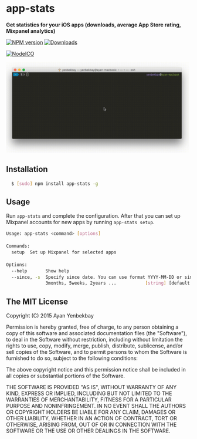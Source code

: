 # app-stats
**Get statistics for your iOS apps (downloads, average App Store rating, Mixpanel analytics)**

[![NPM version][npm-image]][npm-url] [![Downloads][downloads-image]][npm-url]

[![NodeICO][nodeico-image]][nodeico-url]

<img width="500" alt="app-stats demo" src="demo.gif"/>

## Installation

```bash
  $ [sudo] npm install app-stats -g
```

## Usage

Run `app-stats` and complete the configuration. After that you can set up Mixpanel accounts for new apps by running `app-stats setup`.

```bash
Usage: app-stats <command> [options]

Commands:
  setup  Set up Mixpanel for selected apps

Options:
  --help       Show help                                               [boolean]
  --since, -s  Specify since date. You can use format YYYY-MM-DD or simply 1day,
               3months, 5weeks, 2years ...           [string] [default: "0days"]
```

## The MIT License

Copyright (C) 2015  Ayan Yenbekbay

Permission is hereby granted, free of charge, to any person obtaining a copy
of this software and associated documentation files (the "Software"), to deal
in the Software without restriction, including without limitation the rights
to use, copy, modify, merge, publish, distribute, sublicense, and/or sell
copies of the Software, and to permit persons to whom the Software is
furnished to do so, subject to the following conditions:

The above copyright notice and this permission notice shall be included in
all copies or substantial portions of the Software.

THE SOFTWARE IS PROVIDED "AS IS", WITHOUT WARRANTY OF ANY KIND, EXPRESS OR
IMPLIED, INCLUDING BUT NOT LIMITED TO THE WARRANTIES OF MERCHANTABILITY,
FITNESS FOR A PARTICULAR PURPOSE AND NONINFRINGEMENT. IN NO EVENT SHALL THE
AUTHORS OR COPYRIGHT HOLDERS BE LIABLE FOR ANY CLAIM, DAMAGES OR OTHER
LIABILITY, WHETHER IN AN ACTION OF CONTRACT, TORT OR OTHERWISE, ARISING FROM,
OUT OF OR IN CONNECTION WITH THE SOFTWARE OR THE USE OR OTHER DEALINGS IN
THE SOFTWARE.

[downloads-image]: https://img.shields.io/npm/dm/app-stats.svg
[npm-url]: https://www.npmjs.com/package/app-stats
[npm-image]: https://img.shields.io/npm/v/app-stats.svg

[nodeico-url]: https://nodei.co/npm/app-stats
[nodeico-image]: https://nodei.co/npm/app-stats.png?downloads=true&downloadRank=true
